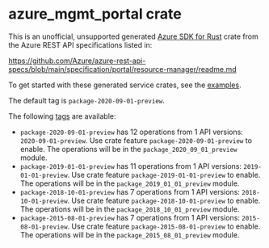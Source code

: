 # azure_mgmt_portal crate

This is an unofficial, unsupported generated [Azure SDK for Rust](https://github.com/Azure/azure-sdk-for-rust/tree/legacy) crate from the Azure REST API specifications listed in:

https://github.com/Azure/azure-rest-api-specs/blob/main/specification/portal/resource-manager/readme.md

To get started with these generated service crates, see the [examples](https://github.com/Azure/azure-sdk-for-rust/blob/legacy/services/README.md#examples).

The default tag is `package-2020-09-01-preview`.

The following [tags](https://github.com/Azure/azure-sdk-for-rust/blob/legacy/services/tags.md) are available:

- `package-2020-09-01-preview` has 12 operations from 1 API versions: `2020-09-01-preview`. Use crate feature `package-2020-09-01-preview` to enable. The operations will be in the `package_2020_09_01_preview` module.
- `package-2019-01-01-preview` has 11 operations from 1 API versions: `2019-01-01-preview`. Use crate feature `package-2019-01-01-preview` to enable. The operations will be in the `package_2019_01_01_preview` module.
- `package-2018-10-01-preview` has 7 operations from 1 API versions: `2018-10-01-preview`. Use crate feature `package-2018-10-01-preview` to enable. The operations will be in the `package_2018_10_01_preview` module.
- `package-2015-08-01-preview` has 7 operations from 1 API versions: `2015-08-01-preview`. Use crate feature `package-2015-08-01-preview` to enable. The operations will be in the `package_2015_08_01_preview` module.